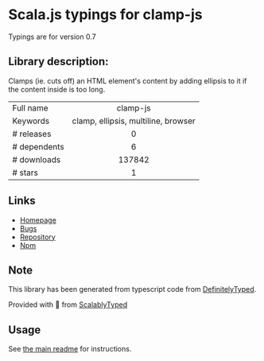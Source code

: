 
# Scala.js typings for clamp-js

Typings are for version 0.7

## Library description:
Clamps (ie. cuts off) an HTML element's content by adding ellipsis to it if the content inside is too long.

|                    |                 |
| ------------------ | :-------------: |
| Full name          | clamp-js |
| Keywords           | clamp, ellipsis, multiline, browser |
| # releases         | 0 |
| # dependents       | 6 |
| # downloads        | 137842 |
| # stars            | 1 |

## Links
- [Homepage](https://github.com/xavi160/Clamp.js)
- [Bugs](https://github.com/xavi160/Clamp.js/issues)
- [Repository](https://github.com/xavi160/Clamp.js)
- [Npm](https://www.npmjs.com/package/clamp-js)
    


## Note
This library has been generated from typescript code from [DefinitelyTyped](https://definitelytyped.org).

Provided with :purple_heart: from [ScalablyTyped](https://github.com/oyvindberg/ScalablyTyped)

## Usage
See [the main readme](../../readme.md) for instructions.


